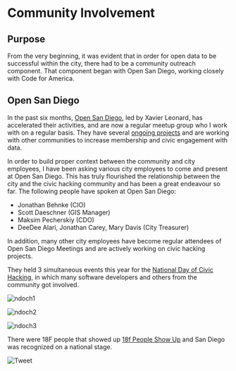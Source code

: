 # Community Involvement

## Purpose
From the very beginning, it was evident that in order for open data to be successful within the city, there had to be a community outreach component.  That component began with Open San Diego, working closely with Code for America. 

## Open San Diego
In the past six months, [Open San Diego](http://opensandiego.org/), led by Xavier Leonard, has accelerated their activities, and are now a regular meetup group who I work with on a regular basis.  They have several [ongoing projects](https://github.com/opensandiego) and are working with other communities to increase membership and civic engagement with data.

In order to build proper context between the community and city employees, I have been asking various city employees to come and present at Open San Diego.  This has truly flourished the relationship between the city and the civic hacking community and has been a great endeavour so far.  The following people have spoken at Open San Diego:

* Jonathan Behnke (CIO)
* Scott Daeschner (GIS Manager)
* Maksim Pecherskiy (CDO)
* DeeDee Alari, Jonathan Carey, Mary Davis (City Treasurer)

In addition, many other city employees have become regular attendees of Open San Diego Meetings and are actively working on civic hacking projects.

They held 3 simultaneous events this year for the [National Day of Civic Hacking](http://hackforchange.org/events/code-for-san-diego-national-day-event/), in which many software developers and others from the community got involved.  

![ndoch1](http://mrm-random.s3.amazonaws.com/dz/AVr3uRXiHqmGteWuWMqtwhcygfx5ShuioInQX2_Xx1Y.jpg)

![ndoch2](http://mrm-random.s3.amazonaws.com/dz/NVp6Byiw2AB7R59fSpmA1w5F6cSjYqxuNtHqxNsr1rQ.jpg)

![ndoch3](http://mrm-random.s3.amazonaws.com/dz/CemANb4rDHMV_1PBT7KeJpdXK9PUMB9CxtK_HYXFyFw.jpg)


There were 18F people that showed up [18f People Show Up](https://18f.gsa.gov/2015/06/11/18f-at-national-civic-hacking-day/) and San Diego was recognized on a national stage.

![Tweet](http://take.ms/mdrLE)

